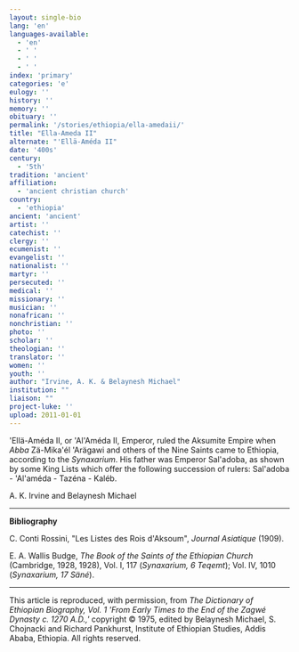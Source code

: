 ```yaml
---
layout: single-bio
lang: 'en'
languages-available:
  - 'en'
  - ' '
  - ' '
  - ' '
index: 'primary'
categories: 'e'
eulogy: ''
history: ''
memory: ''
obituary: ''
permalink: '/stories/ethiopia/ella-amedaii/'
title: "Ella-Ameda II"
alternate: "'Ellä-Améda II"
date: '400s'
century:
  - '5th'
tradition: 'ancient'
affiliation:
  - 'ancient christian church'
country:
  - 'ethiopia'
ancient: 'ancient'
artist: ''
catechist: ''
clergy: ''
ecumenist: ''
evangelist: ''
nationalist: ''
martyr: ''
persecuted: ''
medical: ''
missionary: ''
musician: ''
nonafrican: ''
nonchristian: ''
photo: ''
scholar: ''
theologian: ''
translator: ''
women: ''
youth: ''
author: "Irvine, A. K. & Belaynesh Michael"
institution: ""
liaison: ""
project-luke: ''
upload: 2011-01-01
---
```




'Ell&auml;-Am&eacute;da II, or 'Al'Am&eacute;da II, Emperor, ruled the Aksumite Empire when *Abba* Zä-Mika'él 'Arägawi and others of the Nine Saints came to Ethiopia, according to the *Synaxarium*. His father was Emperor Sal'adoba, as shown by some King Lists which offer the following succession of rulers: Sal'adoba - 'Al'améda - Tazéna - Kaléb.

A. K. Irvine and Belaynesh Michael

---

**Bibliography**

C. Conti Rossini, "Les Listes des Rois d'Aksoum", *Journal Asiatique* (1909).

E. A. Wallis Budge, *The Book of the Saints of the Ethiopian Church* (Cambridge, 1928, 1928), Vol. I, 117 (*Synaxarium, 6 Teqemt*); Vol. IV, 1010 (*Synaxarium, 17 Säné*).

---

This article is reproduced, with permission, from *The Dictionary of Ethiopian Biography, Vol. 1 'From Early Times to the End of the Zagwé Dynasty c. 1270 A.D.,'* copyright &copy; 1975, edited by Belaynesh Michael, S. Chojnacki and Richard Pankhurst, Institute of Ethiopian Studies, Addis Ababa, Ethiopia.  All rights reserved.

